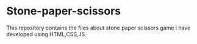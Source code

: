 # Stone-paper-scissors
This repository contains the files about stone paper scissors game i have developed using HTML,CSS,JS.
